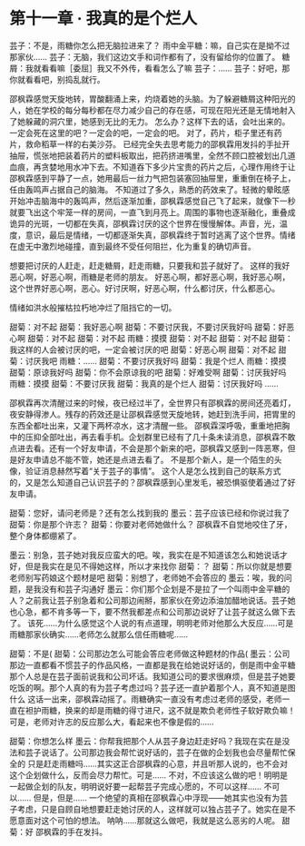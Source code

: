 # 第十一章 · 我真的是个烂人

芸子：不是，雨糖你怎么把无脑拉进来了？
雨中金平糖：嘛，自己实在是拗不过那家伙……
芸子：无脑，我们这边文手和词作都有了，没有留给你的位置了。
糖屑：我就看看嘛［委屈］我又不外传，看看怎么了嘛
芸子：……
芸子：好吧，那你就看看吧，别捣乱就行。

邵枫霖感觉天旋地转，胃酸翻涌上来，灼烧着她的头脑。为了躲避糖屑这种阳光的人，她在学校的每分每秒都在尽力减少自己的存在感，可现在阳光还是无情地射入了她躲藏的洞穴里，她感到无比的无力。
怎么办？这样下去的话，会吐出来的。一定会死在这里的吧？一定会的吧，一定会的吧。
对了，药片，柜子里还有药片，救命稻草一样的右美沙芬。
已经完全失去思考能力的邵枫霖用发抖的手扯开抽屉，慌张地把装着药片的塑料板取出，把药挤进嘴里，全然不顾口腔被划出几道血痕，再贪婪地用水冲下去。不知道吞下多少片宝贵的药片之后，心理作用终于让邵枫霖感到平静了一点，她用最后一丝力气把包装塞回抽屉里，重重倒在椅子上，任由轰鸣声占据自己的脑海。
不知道过了多久，熟悉的药效来了。轻微的晕眩感开始冲击脑海中的轰鸣声，然后逐渐加重，邵枫霖感觉自己飞了起来，就像下一秒就要飞出这个牢笼一样的房间，一直飞到月亮上。周围的事物也逐渐融化，重叠成诡异的光斑，一切都在失真，邵枫霖讨厌的这个世界在慢慢解体。声音，光，温度，意识，最后是情绪，一切都逐渐失真，邵枫霖终于暂时逃离了这个世界。情绪在虚无中激烈地碰撞，直到最终不受任何阻拦，化为重复的确切声音。

想要把讨厌的人赶走，赶走糖屑，赶走雨糖，只要我和芸子就好了。
这样的我好恶心啊，好恶心啊，雨糖是老师的朋友。
好恶心啊，都好恶心啊，我好恶心啊，这个世界好恶心啊，恶心。好讨厌啊，好恶心啊，什么都讨厌，什么都恶心。

情绪如洪水般摧枯拉朽地冲烂了阻挡它的一切。

甜菊：对不起
甜菊：我好恶心啊
甜菊：不要讨厌我，不要讨厌我好吗
甜菊：好恶心啊
甜菊：对不起
甜菊：对不起
雨糖：摸摸
甜菊：对不起
甜菊：对不起
甜菊：我这样的人会被讨厌的吧，一定会被讨厌的吧
甜菊：好恶心啊
甜菊：对不起
甜菊：讨厌我吧
雨糖：……
甜菊：不要讨厌我好吗
甜菊：我是个烂人
雨糖：摸摸
甜菊：原谅我好吗
甜菊：你不会原谅我的吧
甜菊：好难受啊
甜菊：讨厌我好吗
雨糖：摸摸
甜菊：不要讨厌我
甜菊：我真的是个烂人
甜菊：讨厌我好吗
……

邵枫霖再次清醒过来的时候，夜已经过半了，全世界只有邵枫霖的房间还亮着灯，夜安静得渗人。残存的药效还是让邵枫霖感觉天旋地转，她赶到洗手间，把胃里的东西全都吐出来，又灌下两杯凉水，这才清醒一些。
邵枫霖深呼吸，重重地把胸中的压抑全部吐出，再去看手机。企划群里已经有了几十条未读消息，邵枫霖不敢点进去看。还有一个好友申请，不会是那个新来的吧，邵枫霖又感到一阵恶寒，但是好友申请总不能不管，她还是点进去看了。
不是那个新人，是一个陌生的头像，验证消息赫然写着“关于芸子的事情”。
这个人是怎么找到自己的联系方式的，又是怎么知道自己认识芸子的？邵枫霖感到心里发毛，被恐惧驱使着通过了好友申请。

甜菊：您好，请问老师是？还有怎么找到我的
墨云：芸子应该已经和你说过我了
甜菊：你是那个许志？
甜菊：你要对老师她做什么？
邵枫霖不自觉地咬住了牙，整个身体都绷紧了。

墨云：别急，芸子她对我反应蛮大的吧。唉，我实在是不知道该怎么和她说话才好，但是我实在是见不得她这样，所以才来找你
甜菊：？
甜菊：所以你就是想要老师别写药娘这个题材是吧
甜菊：别想了，老师她不会答应的
墨云：唉，我的问题，是我没有和芸子沟通好
墨云：你们那个企划是不是拉了一个叫雨中金平糖的人？之前我让芸子别急着和公司那边闹掰，那家伙在旁边添油加醋地说话。芸子她也心急，都不肯多等一下，要不然我都差点和公司那边说好了让芸子就这么做下去了。
该死……为什么感觉这个人说的有点道理，明明老师对他那么大反应……可是雨糖那家伙确实……老师怎么就那么信任雨糖呢……

甜菊：不是(
甜菊：公司那边怎么可能会答应老师做这种题材的作品(
墨云：公司那边一直都看不惯芸子的作品风格，一直都是我在给她说好话的，倒是雨中金平糖那个人总是在芸子面前说我和公司坏话。我知道公司的要求很麻烦，但是芸子她要吃饭的啊。那个人真的有为芸子考虑过吗？芸子还一直护着那个人，真不知道是图什么
这话一出来，邵枫霖动摇了。雨糖确实一直没有考虑过老师的感受，老师一直在袒护雨糖，换来的却是雨糖的得寸进尺，这不就是欺负老师性子软好欺负嘛！可是，老师对许志的反应那么大，看起来也不像是假的……

甜菊：你想怎么样
墨云：你帮我把那个人从芸子身边赶走好吗？我现在实在是没法和芸子说话了。公司那边我会帮忙说好话的，芸子在做的企划我也会尽量帮忙保全的
只是赶走雨糖吗……其实这正合邵枫霖的心意，并且听那人说的，也不会对这个企划做什么，反而会尽力帮忙。可是……
不对，不应该这么做的吧！明明是一起做企划的队友，明明说好要一起帮芸子完成心愿的，不可以这样……
不可以……
但是，但是……
一个绝望的真相在邵枫霖心中浮现——她其实也没有为芸子考虑，只是自顾自地想要赶走她讨厌的人，这样就可以独占芸子了。她实在是不愿意面对这个可怕的想法。
呐呐……那就这么做吧，我就是这么恶劣的人呢。
甜菊：好
邵枫霖的手在发抖。